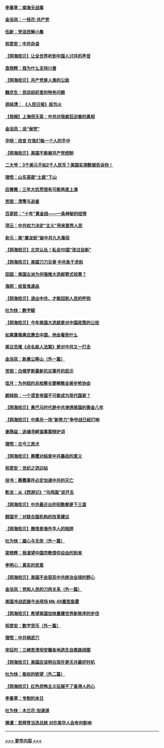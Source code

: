 #### [李春草：南海无战事](../pages/nsc993/n12371159.md?t=09011401) 
#### [金浴凤：一枝花·共产党](../pages/nsc993/n12368757.md?t=09011401) 
#### [伍新：党话民解小集](../pages/nsc993/n12366907.md?t=09011401) 
#### [祝君安：中共杂谈](../pages/nsc993/n12366076.md?t=09011401) 
#### [【网海拾贝】让全世界听到中国人讨共的声音](../pages/nsc993/n12365569.md?t=09011401) 
#### [袁晓辉：我为什么支持川普](../pages/nsc993/n12362670.md?t=09011401) 
#### [【网海拾贝】共产党是人类的公敌](../pages/nsc993/n12363182.md?t=09011401) 
#### [魏京生：民运组织里的特务问题](../pages/nsc993/n12363010.md?t=09011401) 
#### [郑纯清： 《人民日报》纸包火](../pages/nsc993/n12362706.md?t=09011401) 
#### [【视频】上海倪天英：中共对我疯狂迫害的真相](../pages/nsc993/n12356341.md?t=09011401) 
#### [金浴凤：话“保党”](../pages/nsc993/n12361867.md?t=09011401) 
#### [华旸：改变 在我们每一个人的手中](../pages/nsc993/n12361774.md?t=09011401) 
#### [【网海拾贝】美国不能被共产党控制](../pages/nsc993/n12360271.md?t=09011401) 
#### [二大爷：3千美元不如2千人民币？美国实测数据告诉你！](../pages/nsc993/n12358563.md?t=09011401) 
#### [理悟：山东高密“土匪”下山](../pages/nsc993/n12358535.md?t=09011401) 
#### [应微微：三年大饥荒很有可能再度上演](../pages/nsc993/n12358523.md?t=09011401) 
#### [苦胆：清零与追查](../pages/nsc993/n12358501.md?t=09011401) 
#### [百家姓：“十年”黄金线——一条神秘的纽带](../pages/nsc993/n12358319.md?t=09011401) 
#### [项云：中共权力决定“主义”用来耍弄人民](../pages/nsc993/n12358172.md?t=09011401) 
#### [俞元：美“屠龙斩”破中共九大毒招](../pages/nsc993/n12357822.md?t=09011401) 
#### [【网海拾贝】北京认怂！私会10国“改过自新”](../pages/nsc993/n12357784.md?t=09011401) 
#### [【网海拾贝】美国刀刀见骨 中共急于求和](../pages/nsc993/n12355511.md?t=09011401) 
#### [田园：美国左派为何强推大选邮寄式投票？](../pages/nsc993/n12352963.md?t=09011401) 
#### [海网：疫苗鬼速品](../pages/nsc993/n12354438.md?t=09011401) 
#### [【网海拾贝】退出中共，才能回到人民的怀抱](../pages/nsc993/n12352634.md?t=09011401) 
#### [吐为快：数字赋](../pages/nsc993/n12352317.md?t=09011401) 
#### [【网海拾贝】今年美国大选就是对中国政策的公投](../pages/nsc993/n12350973.md?t=09011401) 
#### [如果蓬佩奥应邀去中国，他会看到什么](../pages/nsc993/n12350945.md?t=09011401) 
#### [美议员推《点名敌人法案》是对中共又一打击](../pages/nsc993/n12350765.md?t=09011401) 
#### [金浴凤：新愚公移山（外一篇）](../pages/nsc993/n12350253.md?t=09011401) 
#### [苦胆：白俄罗斯最新抗议事件的启示](../pages/nsc993/n12349989.md?t=09011401) 
#### [佳月：为何纽约总检察长要解散全美步枪协会](../pages/nsc993/n12349939.md?t=09011401) 
#### [颜纯钩：一个谎言帝国不可能成为现代国家？](../pages/nsc993/n12349898.md?t=09011401) 
#### [【网海拾贝】奥巴马时代是中共渗透美国的黄金八年](../pages/nsc993/n12349284.md?t=09011401) 
#### [【网海拾贝】中美另一场“新势力”争夺战已经打响](../pages/nsc993/n12346998.md?t=09011401) 
#### [谢燕益：追魂寻衅滋事案辩护词](../pages/nsc993/n12346892.md?t=09011401) 
#### [理悟：古今三恶犬](../pages/nsc993/n12345190.md?t=09011401) 
#### [【网海拾贝】蔡霞对结束中共暴政的意义](../pages/nsc993/n12344263.md?t=09011401) 
#### [祝君安：世纪之选边站](../pages/nsc993/n12342382.md?t=09011401) 
#### [投书：蔡霞事件必定加速中共的灭亡](../pages/nsc993/n12341881.md?t=09011401) 
#### [乾龙：从《西游记》“乌鸡国”说开去](../pages/nsc993/n12341690.md?t=09011401) 
#### [【网海拾贝】中共最近出的招数都是下三滥](../pages/nsc993/n12341593.md?t=09011401) 
#### [顾国平：对联合国机构的改革建议](../pages/nsc993/n12339928.md?t=09011401) 
#### [【网海拾贝】微信是海外华人的陷阱](../pages/nsc993/n12338868.md?t=09011401) 
#### [吐为快：雄心与无奈（外一篇）](../pages/nsc993/n12338132.md?t=09011401) 
#### [梁晓辉：我渴望中国宗教信仰自由的到来](../pages/nsc993/n12336657.md?t=09011401) 
#### [李明心：真实的民意](../pages/nsc993/n12336089.md?t=09011401) 
#### [【网海拾贝】美国不会容忍中共统治全球的野心](../pages/nsc993/n12336063.md?t=09011401) 
#### [金浴凤：党和人民的刀肉关系（外一篇）](../pages/nsc993/n12335834.md?t=09011401) 
#### [美国冷战武器今派用场 Mk 48重型鱼雷](../pages/nsc993/n12335354.md?t=09011401) 
#### [【网海拾贝】希望美国加快重建世界新秩序的步伐](../pages/nsc993/n12334224.md?t=09011401) 
#### [祝君安：数字货币（外一篇）](../pages/nsc993/n12334186.md?t=09011401) 
#### [理悟：中共祸武穴](../pages/nsc993/n12333962.md?t=09011401) 
#### [宋征时：三峡若溃坝安徽各地逃生自救路线图](../pages/nsc993/n12332450.md?t=09011401) 
#### [【网海拾贝】美国应该明白现在是灭共最好时机](../pages/nsc993/n12332313.md?t=09011401) 
#### [吐为快：极权的欲望（外二篇）](../pages/nsc993/n12332089.md?t=09011401) 
#### [【网海拾贝】红色恐怖主义征服不了香港人的心](../pages/nsc993/n12329296.md?t=09011401) 
#### [李春草：专制的末日](../pages/nsc993/n12329079.md?t=09011401) 
#### [吐为快：木兰花‧加速道](../pages/nsc993/n12327366.md?t=09011401) 
#### [拂潇：若拜登当选总统 对在美华人会有何影响](../pages/nsc993/n12295996.md?t=09011401) 

----
#### [ >>> 更早内容 <<< ](../indexes/nsc993-earlier.md)
